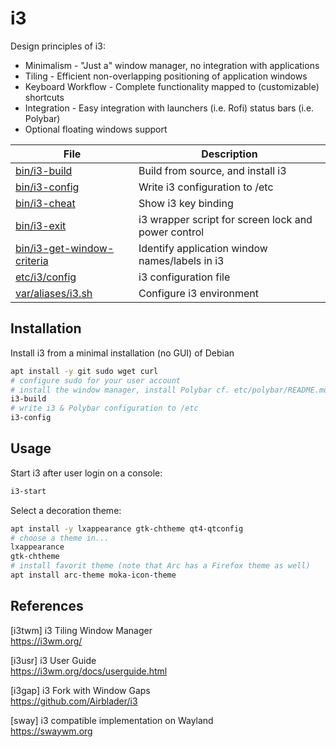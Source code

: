 # i3

Design principles of i3:

* Minimalism - "Just a" window manager, no integration with applications
* Tiling - Efficient non-overlapping positioning of application windows
* Keyboard Workflow - Complete functionality mapped to (customizable) shortcuts
* Integration - Easy integration with launchers (i.e. Rofi) status bars (i.e. Polybar)
* Optional floating windows support

File                             | Description
---------------------------------|-----------------------
[bin/i3-build][01]               | Build from source, and install i3
[bin/i3-config][08]              | Write i3 configuration to /etc
[bin/i3-cheat][04]               | Show i3 key binding
[bin/i3-exit][05]                | i3 wrapper script for screen lock and power control
[bin/i3-get-window-criteria][07] | Identify application window names/labels in i3
[etc/i3/config][02]              | i3 configuration file
[var/aliases/i3.sh][03]          | Configure i3 environment

## Installation

Install i3 from a minimal installation (no GUI) of Debian

```bash
apt install -y git sudo wget curl
# configure sudo for your user account
# install the window manager, install Polybar cf. etc/polybar/README.md
i3-build
# write i3 & Polybar configuration to /etc
i3-config
```

## Usage

Start i3 after user login on a console:

```bash
i3-start
```

Select a decoration theme:

```bash
apt install -y lxappearance gtk-chtheme qt4-qtconfig
# choose a theme in...
lxappearance
gtk-chtheme
# install favorit theme (note that Arc has a Firefox theme as well)
apt install arc-theme moka-icon-theme
```

## References

[i3twm] i3 Tiling Window Manager  
https://i3wm.org/

[i3usr] i3 User Guide  
https://i3wm.org/docs/userguide.html

[i3gap] i3 Fork with Window Gaps  
https://github.com/Airblader/i3

[sway] i3 compatible implementation on Wayland  
https://swaywm.org

[01]: ../../bin/i3-build
[02]: config
[03]: ../../var/aliases/i3.sh
[04]: ../../bin/i3-cheat
[05]: ../../bin/i3-exit
[06]: ../../docs/linux/wm/i3.md
[07]: ../../bin/i3-get-window-criteria
[08]: ../../bin/i3-config
